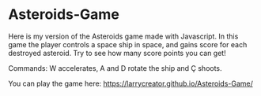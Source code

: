 # Asteroids-Game
Here is my version of the Asteroids game made with Javascript. In this game the player controls a space ship in space, and gains score for each destroyed asteroid.
Try to see how many score points you can get!

Commands: W accelerates, A and D rotate the ship and Ç shoots.

You can play the game here: https://larrycreator.github.io/Asteroids-Game/
